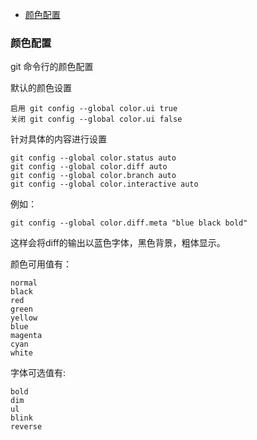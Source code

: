 
  - [颜色配置](#config_color)      
  

### <a id="config_color">颜色配置</a>
git 命令行的颜色配置

默认的颜色设置

    启用 git config --global color.ui true
    关闭 git config --global color.ui false

针对具体的内容进行设置

    git config --global color.status auto 
    git config --global color.diff auto 
    git config --global color.branch auto 
    git config --global color.interactive auto

例如：

    git config --global color.diff.meta "blue black bold"
这样会将diff的输出以蓝色字体，黑色背景，粗体显示。

颜色可用值有：

    normal
    black
    red
    green
    yellow
    blue
    magenta
    cyan
    white

字体可选值有:

    bold
    dim
    ul
    blink
    reverse

